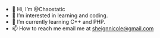 - 👋 Hi, I’m @Chaostatic
- 👀 I’m interested in learning and coding.
- 🌱 I’m currently learning C++ and PHP.
- 📫 How to reach me email me at sheignnicole@gmail.com

<!---
Chaostatic/Chaostatic is a ✨ special ✨ repository because its `README.md` (this file) appears on your GitHub profile.
You can click the Preview link to take a look at your changes.
--->
